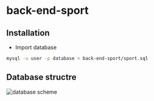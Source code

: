 # back-end-sport

## Installation

- Import database
```bash
mysql -u user -p database < back-end-sport/sport.sql
```

## Database structre

![database scheme](back-end-sport/bd.png)